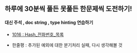 
## 하루에 30분씩 풀든 못풀든 한문제씩 도전하기!
#### 대신 주석 , doc string , type hinting 연습하기


- [1016 : Hash_전화번호_목록](./Hash/전화번호%20목록.py)

- 한줄평 : 추가된 예외에 대한 분기처리 실패, 다시 생각해볼 것
